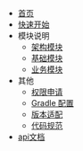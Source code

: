 <!-- 侧边导航栏配置 -->

- [首页](./)
- [快速开始](./代码编写指南.md)
- 模块说明
    - [架构模块](./module/架构模块指南.md)
    - [基础模块](./module/基础模块指南.md)
    - [业务模块](./module/业务模块指南.md)
- 其他
    - [权限申请](./other/动态权限申请.md)
    - [Gradle 配置](./other/Gradle.md)
    - [版本适配](./other/版本适配.md)
    - [代码规范](./other/代码规范.md)
- [api文档](./API.md)